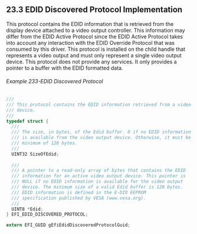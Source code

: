 <!--- @file
  23.3 EDID Discovered Protocol Implementation

  Copyright (c) 2012-2018, Intel Corporation. All rights reserved.<BR>

  Redistribution and use in source (original document form) and 'compiled'
  forms (converted to PDF, epub, HTML and other formats) with or without
  modification, are permitted provided that the following conditions are met:

  1) Redistributions of source code (original document form) must retain the
     above copyright notice, this list of conditions and the following
     disclaimer as the first lines of this file unmodified.

  2) Redistributions in compiled form (transformed to other DTDs, converted to
     PDF, epub, HTML and other formats) must reproduce the above copyright
     notice, this list of conditions and the following disclaimer in the
     documentation and/or other materials provided with the distribution.

  THIS DOCUMENTATION IS PROVIDED BY TIANOCORE PROJECT "AS IS" AND ANY EXPRESS OR
  IMPLIED WARRANTIES, INCLUDING, BUT NOT LIMITED TO, THE IMPLIED WARRANTIES OF
  MERCHANTABILITY AND FITNESS FOR A PARTICULAR PURPOSE ARE DISCLAIMED. IN NO
  EVENT SHALL TIANOCORE PROJECT  BE LIABLE FOR ANY DIRECT, INDIRECT, INCIDENTAL,
  SPECIAL, EXEMPLARY, OR CONSEQUENTIAL DAMAGES (INCLUDING, BUT NOT LIMITED TO,
  PROCUREMENT OF SUBSTITUTE GOODS OR SERVICES; LOSS OF USE, DATA, OR PROFITS;
  OR BUSINESS INTERRUPTION) HOWEVER CAUSED AND ON ANY THEORY OF LIABILITY,
  WHETHER IN CONTRACT, STRICT LIABILITY, OR TORT (INCLUDING NEGLIGENCE OR
  OTHERWISE) ARISING IN ANY WAY OUT OF THE USE OF THIS DOCUMENTATION, EVEN IF
  ADVISED OF THE POSSIBILITY OF SUCH DAMAGE.

-->

## 23.3 EDID Discovered Protocol Implementation

This protocol contains the EDID information that is retrieved from the display
device attached to a video output controller. This information may differ from
the EDID Active Protocol since the EDID Active Protocol takes into account any interaction with
the EDID Override Protocol that was consumed by this driver. This protocol is
installed on the child handle that represents a video output and must only
represent a single video output device. This protocol does not provide any
services. It only provides a pointer to a buffer with the EDID formatted data.

###### Example 233-EDID Discovered Protocol

```c
///
/// This protocol contains the EDID information retrieved from a video output
/// device.
///
typedef struct {
  ///
  /// The size, in bytes, of the Edid buffer. 0 if no EDID information
  /// is available from the video output device. Otherwise, it must be a
  /// minimum of 128 bytes.
  ///
  UINT32 SizeOfEdid;
  
  ///
  /// A pointer to a read-only array of bytes that contains the EDID
  /// information for an active video output device. This pointer is
  /// NULL if no EDID information is available for the video output
  /// device. The minimum size of a valid Edid buffer is 128 bytes.
  /// EDID information is defined in the E-DID EEPROM
  /// specification published by VESA (www.vesa.org).
  ///
  UINT8 *Edid;
} EFI_EDID_DISCOVERED_PROTOCOL;

extern EFI_GUID gEfiEdidDiscoveredProtocolGuid;
```
